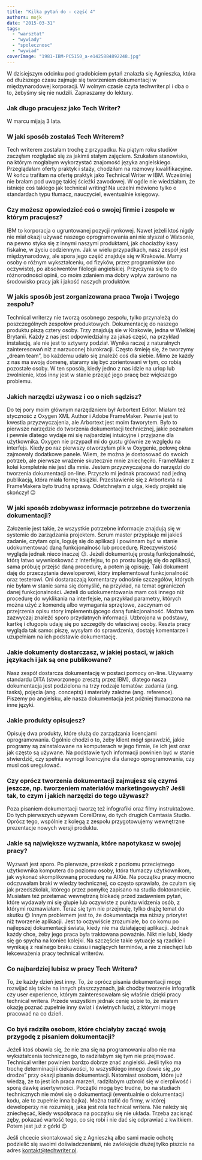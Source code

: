 ```yaml
---
title: "Kilka pytań do - część 4"
authors: mojk
date: "2015-03-31"
tags:
  - "warsztat"
  - "wywiady"
  - "spolecznosc"
  - "wywiad"
coverImage: "1981-IBM-PC5150_a-e1425884892248.jpg"
---
```


W dzisiejszym odcinku pod gradobiciem pytań znalazła się Agnieszka, która od
dłuższego czasu zajmuje się tworzeniem dokumentacji w międzynarodowej
korporacji. W wolnym czasie czyta techwriter.pl i dba o to, żebyśmy się nie
nudzili. Zapraszamy do lektury.

### Jak długo pracujesz jako Tech Writer?

W marcu mijają 3 lata.

### W jaki sposób zostałaś Tech Writerem?

Tech writerem zostałam trochę z przypadku. Na piątym roku studiów zaczęłam
rozglądać się za jakimś stałym zajęciem. Szukałam stanowiska, na którym mogłabym
wykorzystać znajomość języka angielskiego. Przeglądałam oferty praktyk i staży,
chodziłam na rozmowy kwalifikacyjne. W końcu trafiłam na ofertę praktyk jako
Technical Writer w IBM. Wcześniej nie brałam pod uwagę takiej ścieżki zawodowej.
W ogóle nie wiedziałam, że istnieje coś takiego jak technical writing! Na
uczelni mówiono tylko o standardach typu tłumacz, nauczyciel, ewentualnie
księgowy.

### Czy możesz opowiedzieć coś o swojej firmie i zespole w którym pracujesz?

IBM to korporacja o ugruntowanej pozycji rynkowej. Nawet jeżeli ktoś nigdy nie
miał okazji używać naszego oprogramowania ani nie słyszał o Watsonie, na pewno
styka się z innymi naszymi produktami, jak chociażby kasy fiskalne, w życiu
codziennym. Jak w wielu przypadkach, nasz zespół jest międzynarodowy, ale spora
jego część znajduje się w Krakowie. Mamy osoby o różnym wykształceniu, od
fizyków, przez programistów (co oczywiste), po absolwentów filologii
angielskiej. Przyczynia się to do różnorodności opinii, co moim zdaniem ma dobry
wpływ zarówno na środowisko pracy jak i jakość naszych produktów.

### W jakis sposób jest zorganizowana praca Twoja i Twojego zespołu?

Technical writerzy nie tworzą osobnego zespołu, tylko przynależą do
poszczególnych zespołów produktowych. Dokumentację do naszego produktu piszą
cztery osoby. Trzy znajdują sie w Krakowie, jedna w Wielkiej Brytanii. Każdy z
nas jest odpowiedzialny za jakaś część, na przykład instalację, ale nie jest to
sztywny podział. Wynika raczej z naturalnych zainteresowań niż z narzuconej
biurokracji. Często śmieję się, że tworzymy „dream team”, bo każdemu udało się
znaleźć coś dla siebie. Mimo że każdy z nas ma swoją domenę, staramy się być
zorientowani w tym, co robią pozostałe osoby. W ten sposób, kiedy jedno z nas
idzie na urlop lub zwolnienie, ktoś inny jest w stanie przejąć jego pracę bez
większego problemu.

### Jakich narzędzi używasz i co o nich sądzisz?

Do tej pory moim głównym narzędzniem był Arbortext Editor. Miałam też styczność
z Oxygen XML Author i Adobe FrameMaker. Pewnie jest to kwestia przyzwyczajenia,
ale Arbortext jest moim faworytem. Było to pierwsze narzędzie do tworzenia
dokumentacji technicznej, jakie poznałam i pewnie dlatego wydaje mi się
najbardziej intuicyjne i przyjazne dla użytkownika. Oxygen nie przypadł mi do
gustu głównie ze względu na interfejs. Kiedy po raz pierwszy otworzyłam plik w
Oxygenie, połowę okna zajmowały dodatkowe panele. Wiem, że można je dostosować
do swoich potrzeb, ale pierwsze wrażenie skutecznie mnie zniechęciło. FrameMaker
z kolei kompletnie nie jest dla mnie. Jestem przyzwyczajona do narzędzi do
tworzenia dokumentacji on-line. Przyszło mi jednak pracować nad jedną
publikacją, która miała formę książki. Przestawienie się z Arbortexta na
FrameMakera było trudną sprawą. Odetchnęłam z ulga, kiedy projekt się skończył
😉

### W jaki sposób zdobywasz informacje potrzebne do tworzenia dokumentacji?

Założenie jest takie, że wszystkie potrzebne informacje znajdują się w systemie
do zarządzania projektem. Scrum master przypisuje mi jakieś zadanie, czytam
opis, loguję się do aplikacji i powinnam być w stanie udokumentować daną
funkcjonalność lub procedurę. Rzeczywistość wygląda jednak nieco inaczej 😉.
Jeżeli dokumentuję prostą funkcjonalność, którą łatwo wywnioskować z interfejsu,
to po prostu loguję się do aplikacji, sama próbuję przejść daną procedurę, a
potem ją opisuję. Taki dokument daję do przeczytania deweloperowi, który
implementował funkcjonalność oraz testerowi. Oni dostaraczają komentarzy
odnośnie szczegółów, których nie byłam w stanie sama się domyślić, na przykład,
na temat ograniczeń danej funkcjonalności. Jeżeli do udokumentowania mam coś
innego niż procedurę do wyklikania na interfejsie, na przykład parametry,
których można użyć z komendą albo wymagania sprzętowe, zaczynam od przejrzenia
opisu story implementującego daną funkcjonalność. Można tam zazwyczaj znaleźć
sporo przydatnych informacji. Uzbrojona w podstawy, kartkę i długopis udaję się
po szczegóły do właściwej osoby. Reszta pracy wygląda tak samo: piszę, wysyłam
do sprawdzenia, dostaję komentarze i uzupełniam na ich podstawie dokumentację.

### Jakie dokumenty dostarczasz, w jakiej postaci, w jakich językach i jak są one publikowane?

Nasz zespół dostarcza dokumentację w postaci pomocy on-line. Używamy standardu
DITA (stworzonego zresztą przez IBM), dlatego nasza dokumentacja jest podzielona
na trzy rodzaje tematów: zadania (ang. tasks), pojęcia (ang. concepts) i
materiały zależne (ang. reference). Piszemy po angielsku, ale nasza dokumentacja
jest później tłumaczona na inne języki.

### Jakie produkty opisujesz?

Opisuję dwa produkty, które służą do zarządzania licencjami oprogramowania.
Ogólnie chodzi o to, żeby klient mógł sprawdzić, jakie programy są zainstalowane
na komputerach w jego firmie, ile ich jest oraz jak często są używane. Na
podstawie tych informacji powinien być w stanie stwierdzić, czy spełnia wymogi
licencyjne dla danego oprogramowania, czy musi coś uregulować.

### Czy oprócz tworzenia dokumentacji zajmujesz się czymś jeszcze, np. tworzeniem materiałów marketingowych? Jeśli tak, to czym i jakich narzędzi do tego używasz?

Poza pisaniem dokumentacji tworzę też infografiki oraz filmy instruktażowe. Do
tych pierwszych używam CorelDraw, do tych drugich Camtasia Studio. Oprócz tego,
wspólnie z kolegą z zespołu przygotowujemy wewnętrzne prezentacje nowych wersji
produktu.

### Jakie są największe wyzwania, które napotykasz w swojej pracy?

Wyzwań jest sporo. Po pierwsze, przeskok z poziomu przeciętnego użytkownika
komputera do poziomu osoby, która tłumaczy użytkownikom, jak wykonać
skomplikowaną procedurę na AIXie. Na początku pracy mocno odczuwałam braki w
wiedzy technicznej, co często sprawiało, że czułam się jak przedszkolak, którego
przez pomyłkę zapisano na studia doktoranckie. Musiałam też przełamać wewnętrzną
blokadę przed zadawniem pytań, które wydawały mi się głupie lub oczywiste z
punktu widzenia osób, z którymi rozmawiałam. Teraz się tym nie przejmuję, tylko
drążę temat do skutku 😉 Innym problemem jest to, że dokumentacja ma niższy
priorytet niż tworzenie aplikacji. Jest to oczywiście zrozumiałe, bo co komu po
najlepszej dokumentacji świata, kiedy nie ma działającej aplikacji. Jednak każdy
chce, żeby jego praca była traktowana poważnie. Nikt nie lubi, kiedy się go
spycha na koniec kolejki. Na szczęście takie sytuacje są rzadkie i wynikają z
realnego braku czasu i naglących terminów, a nie z niechęci lub lekceważenia
pracy technical writerów.

### Co najbardziej lubisz w pracy Tech Writera?

To, że każdy dzień jest inny. To, że oprócz pisania dokumentacji mogę rozwijać
się także na innych płaszczyznach, jak choćby tworzenie infografik czy user
experience, którym zainteresowałam się właśnie dzięki pracy technical writera.
Przede wszystkim jednak cenię sobie to, że miałam okazję poznać zupełnie inny
świat i świetnych ludzi, z którymi mogę pracować na co dzień.

### Co byś radziła osobom, które chciałyby zacząć swoją przygodę z pisaniem dokumentacji?

Jeżeli ktoś obawia się, że nie zna się na programowaniu albo nie ma
wykształcenia technicznego, to radziłabym się tym nie przejmować. Technical
writer powinien bardzo dobrze znać angielski. Jeśli tylko ma trochę determinacji
i ciekawości, to wszystkiego innego dowie się „po drodze” przy okazji pisania
dokumentacji. Natomiast osobom, które już wiedzą, że to jest ich praca marzeń,
radziłabym uzbroić się w cierpliwość i sporą dawkę asertywności. Początki mogą
być trudne, bo na studiach technicznych nie mówi się o dokumentacji (ewentualnie
o dokumentacji kodu, ale to zupełnie inna bajka). Można trafić do firmy, w
której deweloperzy nie rozumieją, jaka jest rola technical writera. Nie należy
się zniechęcać, kiedy współpraca na początku się nie układa. Trzeba zacisnąć
zęby, pokazać wartość tego, co się robi i nie dać się odprawiać z kwitkiem.
Potem jest już z górki 😉

Jeśli chcecie skontakować się z Agnieszką albo sami macie ochotę podzielić się
swoimi doświadczeniami, nie zwlekajcie dłużej tylko piszcie na adres
[kontakt@techwriter.pl](mailto:kontakt@techwriter.pl).
